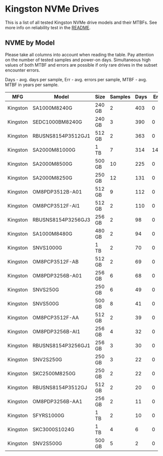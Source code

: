 Kingston NVMe Drives
====================

This is a list of all tested Kingston NVMe drive models and their MTBFs. See more
info on reliability test in the [README](https://github.com/bsdhw/SMART).

NVME by Model
------------

Please take all columns into account when reading the table. Pay attention on the
number of tested samples and power-on days. Simultaneous high values of both MTBF
and errors are possible if only rare drives in the subset encounter errors.

Days - avg. days per sample,
Err  - avg. errors per sample,
MTBF - avg. MTBF in years per sample.

| MFG       | Model              | Size   | Samples | Days  | Err   | MTBF |
|-----------|--------------------|--------|---------|-------|-------|------|
| Kingston  | SA1000M8240G       | 240 GB | 2       | 403   | 0     | 1.10   |
| Kingston  | SEDC1000BM8240G    | 240 GB | 3       | 390   | 0     | 1.07   |
| Kingston  | RBUSNS8154P3512GJ1 | 512 GB | 2       | 363   | 0     | 0.99   |
| Kingston  | SA2000M81000G      | 1 TB   | 7       | 314   | 145   | 0.83   |
| Kingston  | SA2000M8500G       | 500 GB | 10      | 225   | 0     | 0.62   |
| Kingston  | SA2000M8250G       | 250 GB | 12      | 131   | 0     | 0.36   |
| Kingston  | OM8PDP3512B-A01    | 512 GB | 9       | 112   | 0     | 0.31   |
| Kingston  | OM8PCP3512F-AI1    | 512 GB | 2       | 110   | 0     | 0.30   |
| Kingston  | RBUSNS8154P3256GJ3 | 256 GB | 2       | 98    | 0     | 0.27   |
| Kingston  | SA1000M8480G       | 480 GB | 2       | 94    | 0     | 0.26   |
| Kingston  | SNVS1000G          | 1 TB   | 2       | 70    | 0     | 0.19   |
| Kingston  | OM8PCP3512F-AB     | 512 GB | 2       | 69    | 0     | 0.19   |
| Kingston  | OM8PDP3256B-A01    | 256 GB | 6       | 68    | 0     | 0.19   |
| Kingston  | SNVS250G           | 250 GB | 6       | 49    | 0     | 0.14   |
| Kingston  | SNVS500G           | 500 GB | 8       | 41    | 0     | 0.11   |
| Kingston  | OM8PCP3512F-AA     | 512 GB | 2       | 39    | 0     | 0.11   |
| Kingston  | OM8PDP3256B-AI1    | 256 GB | 4       | 32    | 0     | 0.09   |
| Kingston  | RBUSNS8154P3256GJ1 | 256 GB | 3       | 30    | 0     | 0.08   |
| Kingston  | SNV2S250G          | 250 GB | 3       | 22    | 0     | 0.06   |
| Kingston  | SKC2500M8250G      | 250 GB | 2       | 22    | 0     | 0.06   |
| Kingston  | RBUSNS8154P3512GJ  | 512 GB | 2       | 20    | 0     | 0.06   |
| Kingston  | OM8PDP3256B-AA1    | 256 GB | 2       | 11    | 0     | 0.03   |
| Kingston  | SFYRS1000G         | 1 TB   | 2       | 10    | 0     | 0.03   |
| Kingston  | SKC3000S1024G      | 1 TB   | 4       | 6     | 0     | 0.02   |
| Kingston  | SNV2S500G          | 500 GB | 5       | 2     | 0     | 0.01   |
